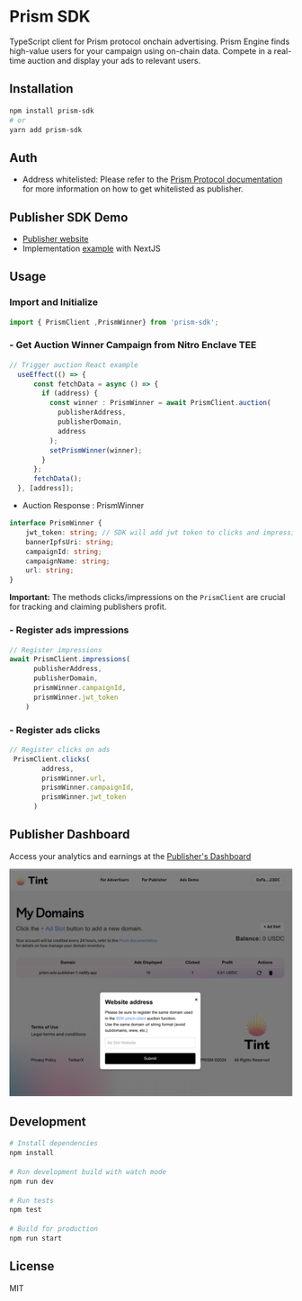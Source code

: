 # Prism SDK

TypeScript client for Prism protocol onchain advertising. Prism Engine finds high-value users for your campaign using on-chain data. Compete in a real-time auction and display your ads to relevant users.

## Installation

```bash
npm install prism-sdk
# or
yarn add prism-sdk
```

## Auth
- Address whitelisted: Please refer to the [Prism Protocol documentation](https://github.com/PrismAgents/documentation/wiki/TINT-Home) for more information on how to get whitelisted as publisher.

## Publisher SDK Demo

- [Publisher website](https://prism-ads-publisher-1.netlify.app/)
- Implementation [example](https://github.com/PrismAgents/advertising-sdk-publisher-demo/blob/main/src/pages/index.ts) with NextJS

## Usage

### Import and Initialize

```typescript
import { PrismClient ,PrismWinner} from 'prism-sdk';
```

### - Get Auction Winner Campaign from Nitro Enclave TEE

```typescript
// Trigger auction React example
  useEffect(() => {
      const fetchData = async () => {
        if (address) {
          const winner : PrismWinner = await PrismClient.auction(
            publisherAddress,
            publisherDomain,
            address
          );
          setPrismWinner(winner);
        }
      };
      fetchData();
  }, [address]);
```
- Auction Response : PrismWinner
```typescript
interface PrismWinner {
    jwt_token: string; // SDK will add jwt token to clicks and impressions calls
    bannerIpfsUri: string;
    campaignId: string;
    campaignName: string;
    url: string;
}
```


**Important:** The methods clicks/impressions on the `PrismClient` are
crucial for tracking and claiming publishers profit.

### - Register ads impressions

```typescript
// Register impressions
await PrismClient.impressions(
      publisherAddress,
      publisherDomain,
      prismWinner.campaignId,
      prismWinner.jwt_token
    )
```

### - Register ads clicks




```typescript
// Register clicks on ads
 PrismClient.clicks(
        address,
        prismWinner.url,
        prismWinner.campaignId,
        prismWinner.jwt_token
      )
```




## Publisher Dashboard

Access your analytics and earnings at the [Publisher's Dashboard](https://tint.prismprotocol.xyz/dashboard/publisher)

![Dashboard](./src/img/my-domains.png)

## Development

```bash
# Install dependencies
npm install

# Run development build with watch mode
npm run dev

# Run tests
npm test

# Build for production
npm run start
```

## License

MIT